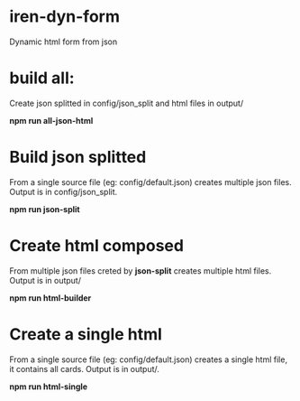 # **iren-dyn-form**
Dynamic html form from json

# build all: 
Create json splitted in config/json_split and html files in output/

**npm run all-json-html**

# Build json splitted
From a single source file (eg: config/default.json) creates multiple json files. Output is in config/json_split.

**npm run json-split**

# Create html composed 
From multiple json files creted by **json-split** creates multiple html files. Output is in output/

**npm run html-builder**

# Create a single html
From a single source file (eg: config/default.json) creates a single html file, it contains all cards. Output is in output/.

**npm run html-single**